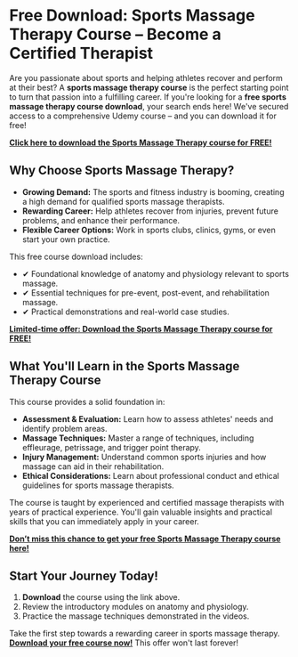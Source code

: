 # Free Download: Sports Massage Therapy Course – Become a Certified Therapist

Are you passionate about sports and helping athletes recover and perform at their best? A **sports massage therapy course** is the perfect starting point to turn that passion into a fulfilling career. If you're looking for a **free sports massage therapy course download**, your search ends here! We've secured access to a comprehensive Udemy course – and you can download it for free!

[**Click here to download the Sports Massage Therapy course for FREE!**](https://udemywork.com/sports-massage-therapy-course)

## Why Choose Sports Massage Therapy?

*   **Growing Demand:** The sports and fitness industry is booming, creating a high demand for qualified sports massage therapists.
*   **Rewarding Career:** Help athletes recover from injuries, prevent future problems, and enhance their performance.
*   **Flexible Career Options:** Work in sports clubs, clinics, gyms, or even start your own practice.

This free course download includes:

*   ✔ Foundational knowledge of anatomy and physiology relevant to sports massage.
*   ✔ Essential techniques for pre-event, post-event, and rehabilitation massage.
*   ✔ Practical demonstrations and real-world case studies.

[**Limited-time offer: Download the Sports Massage Therapy course for FREE!**](https://udemywork.com/sports-massage-therapy-course)

## What You'll Learn in the Sports Massage Therapy Course

This course provides a solid foundation in:

*   **Assessment & Evaluation:** Learn how to assess athletes' needs and identify problem areas.
*   **Massage Techniques:** Master a range of techniques, including effleurage, petrissage, and trigger point therapy.
*   **Injury Management:** Understand common sports injuries and how massage can aid in their rehabilitation.
*   **Ethical Considerations:** Learn about professional conduct and ethical guidelines for sports massage therapists.

The course is taught by experienced and certified massage therapists with years of practical experience. You'll gain valuable insights and practical skills that you can immediately apply in your career.

[**Don’t miss this chance to get your free Sports Massage Therapy course here!**](https://udemywork.com/sports-massage-therapy-course)

## Start Your Journey Today!

1.  **Download** the course using the link above.
2.  Review the introductory modules on anatomy and physiology.
3.  Practice the massage techniques demonstrated in the videos.

Take the first step towards a rewarding career in sports massage therapy. **[Download your free course now!](https://udemywork.com/sports-massage-therapy-course)** This offer won't last forever!
